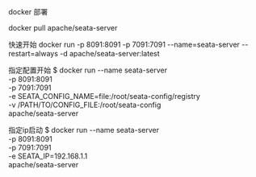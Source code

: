 docker 部署

docker pull apache/seata-server

快速开始
docker run -p 8091:8091 -p 7091:7091 --name=seata-server --restart=always  -d apache/seata-server:latest

指定配置开始
$ docker run --name seata-server \
-p 8091:8091 \
-p 7091:7091 \
-e SEATA_CONFIG_NAME=file:/root/seata-config/registry \
-v /PATH/TO/CONFIG_FILE:/root/seata-config  \
apache/seata-server

指定ip启动
$ docker run --name seata-server \
-p 8091:8091 \
-p 7091:7091 \
-e SEATA_IP=192.168.1.1 \
apache/seata-server
